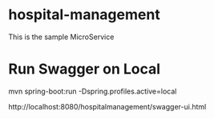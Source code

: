 # hospital-management
This is the sample MicroService

# Run Swagger on Local
mvn spring-boot:run -Dspring.profiles.active=local

http://localhost:8080/hospitalmanagement/swagger-ui.html